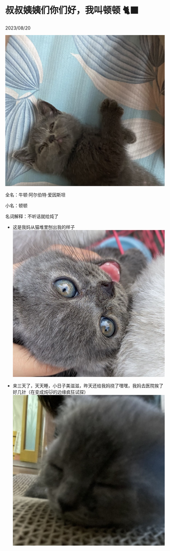 # 叔叔姨姨们你们好，我叫顿顿 🐈‍⬛
2023/08/20

![](../images/dundun/1.png)

全名：牛顿·阿尔伯特·爱因斯坦

小名：顿顿

名词解释：不听话就给炖了

- 这是我妈从猫堆里刨出我的样子
![](../images/dundun/2.png)

- 来三天了，天天睡，小日子美滋滋，昨天还给我妈挠了嘿嘿，我妈去医院挨了好几针（在变成炖🐱的边缘疯狂试探）
![](../images/dundun/3.png)
